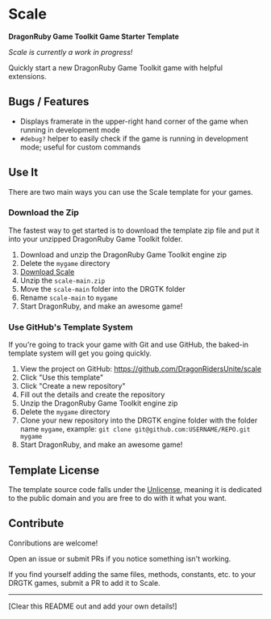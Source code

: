 # Scale

**DragonRuby Game Toolkit Game Starter Template**

_Scale is currently a work in progress!_

Quickly start a new DragonRuby Game Toolkit game with helpful extensions.

## Bugs / Features

- Displays framerate in the upper-right hand corner of the game when running in development mode
- `#debug?` helper to easily check if the game is running in development mode; useful for custom commands

## Use It

There are two main ways you can use the Scale template for your games.

### Download the Zip

The fastest way to get started is to download the template zip file and put it into your unzipped DragonRuby Game Toolkit folder.

1. Download and unzip the DragonRuby Game Toolkit engine zip
2. Delete the `mygame` directory
3. [Download Scale](https://github.com/DragonRidersUnite/scale/archive/refs/heads/main.zip)
4. Unzip the `scale-main.zip`
5. Move the `scale-main` folder into the DRGTK folder
6. Rename `scale-main` to `mygame`
7. Start DragonRuby, and make an awesome game!

### Use GitHub's Template System

If you're going to track your game with Git and use GitHub, the baked-in template system will get you going quickly.

1. View the project on GitHub: https://github.com/DragonRidersUnite/scale
2. Click "Use this template"
3. Click "Create a new repository"
4. Fill out the details and create the repository
5. Unzip the DragonRuby Game Toolkit engine zip
6. Delete the `mygame` directory
7. Clone your new repository into the DRGTK engine folder with the folder name `mygame`, example: `git clone git@github.com:USERNAME/REPO.git mygame`
7. Start DragonRuby, and make an awesome game!

## Template License

The template source code falls under the [Unlicense](https://unlicense.org/), meaning it is dedicated to the public domain and you are free to do with it what you want.

## Contribute

Conributions are welcome!

Open an issue or submit PRs if you notice something isn't working.

If you find yourself adding the same files, methods, constants, etc. to your DRGTK games, submit a PR to add it to Scale.

---

[Clear this README out and add your own details!]
